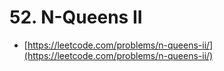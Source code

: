 # 52. N-Queens II

- [https://leetcode.com/problems/n-queens-ii/](https://leetcode.com/problems/n-queens-ii/)

